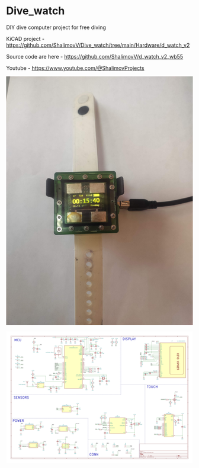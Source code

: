 # Dive_watch
DIY dive computer project for free diving

KiCAD project - https://github.com/ShalimovV/Dive_watch/tree/main/Hardware/d_watch_v2

Source code are here - https://github.com/ShalimovV/d_watch_v2_wb55

Youtube - https://www.youtube.com/@ShalimovProjects


![Watch](/watch.jpg)



![Schematics of watch](/schematic_v2.jpg)
